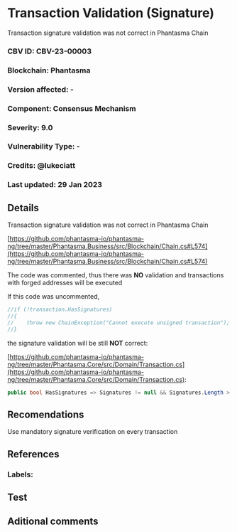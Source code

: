 # Transaction Validation (Signature)

Transaction signature validation was not correct in Phantasma Chain

### CBV ID: CBV-23-00003
### Blockchain: Phantasma
### Version affected: -
### Component: Consensus Mechanism
### Severity: 9.0
### Vulnerability Type: -
### Credits: @lukeciatt
### Last updated: 29 Jan 2023

## Details

Transaction signature validation was not correct in Phantasma Chain

[https://github.com/phantasma-io/phantasma-ng/tree/master/Phantasma.Business/src/Blockchain/Chain.cs#L574](https://github.com/phantasma-io/phantasma-ng/tree/master/Phantasma.Business/src/Blockchain/Chain.cs#L574)

The code was commented, thus there was **NO** validation and transactions with forged addresses will be executed

If this code was uncommented,

```C#
//if (!transaction.HasSignatures)
//{
//    throw new ChainException("Cannot execute unsigned transaction");
//}

```

the signature validation will be still **NOT** correct:

[https://github.com/phantasma-io/phantasma-ng/tree/master/Phantasma.Core/src/Domain/Transaction.cs](https://github.com/phantasma-io/phantasma-ng/tree/master/Phantasma.Core/src/Domain/Transaction.cs):

```C#
public bool HasSignatures => Signatures != null && Signatures.Length > 0;
```

## Recomendations

Use mandatory signature verification on every transaction

## References



### Labels: 

## Test



## Aditional comments



